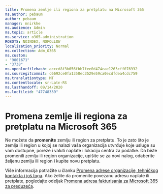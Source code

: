 ```yaml
---
title: Promena zemlje ili regiona za pretplatu na Microsoft 365
ms.author: pebaum
author: pebaum
manager: mnirkhe
ms.audience: Admin
ms.topic: article
ms.service: o365-administration
ROBOTS: NOINDEX, NOFOLLOW
localization_priority: Normal
ms.collection: Adm_O365
ms.custom:
- "9001671"
- "3738"
ms.openlocfilehash: acccd8f3b656fbb7fee0d474cae1263cff076932
ms.sourcegitcommit: c6692ce0fa1358ec3529e59ca0ecdfdea4cdc759
ms.translationtype: MT
ms.contentlocale: sr-Latn-RS
ms.lasthandoff: 09/14/2020
ms.locfileid: "47748339"
---
```

# <a name="change-the-country-or-region-for-your-microsoft-365-subscription"></a>Promena zemlje ili regiona za pretplatu na Microsoft 365

Ne možete da **promenite** zemlju ili region za pretplatu. To je zato što je zemlja ili region u kojoj se nalazi vaša organizacija utvrđuje koje usluge su vam dostupne, poreze i valuti naplate i lokaciju centra za podatke. Da biste promenili zemlju ili region organizacije, upišite se za novi nalog, odaberite željenu zemlju ili region i kupite novu pretplatu.

Više informacija potražite u članku [Promena adrese organizacije, tehničkog kontakta i još toga](https://docs.microsoft.com/microsoft-365/admin/manage/change-address-contact-and-more?view=o365-worldwide). Ako želite da promenite povezanu adresu naplate ili pretplate, pogledajte odeljak [Promena adresa fakturisanja za Microsoft 365 za preduzeća](https://docs.microsoft.com/microsoft-365/commerce/billing-and-payments/change-your-billing-addresses?view=o365-worldwide). 
